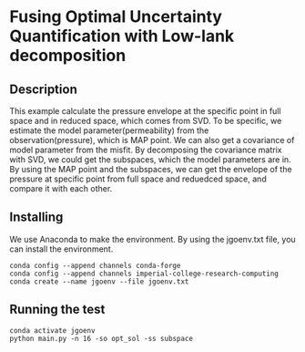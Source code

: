 # Fusing Optimal Uncertainty Quantification with Low-lank decomposition
  
## Description

This example calculate the pressure envelope at the specific point in full space and in reduced space, which comes from SVD. 
To be specific, we estimate the model parameter(permeability) from the observation(pressure), which is MAP point. 
We can also get a covariance of model parameter from the misfit. 
By decomposing the covariance matrix with SVD, we could get the subspaces, which the model parameters are in.
By using the MAP point and the subspaces, we can get the envelope of the pressure at specific point from full space and reduedced space, and compare it with each other. 


## Installing
We use Anaconda to make the environment.
By using the jgoenv.txt file, you can install the environment.

```
conda config --append channels conda-forge
conda config --append channels imperial-college-research-computing
conda create --name jgoenv --file jgoenv.txt
```

## Running the test

```
conda activate jgoenv
python main.py -n 16 -so opt_sol -ss subspace
```
